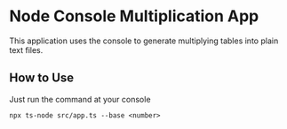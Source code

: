 # Node Console Multiplication App #
This application uses the console to generate multiplying tables into plain text files.

## How to Use ##
Just run the command at your console
```
npx ts-node src/app.ts --base <number>
```
